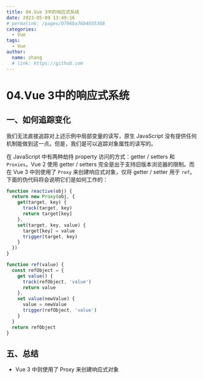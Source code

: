 ```yaml
---
title: 04.Vue 3中的响应式系统
date: 2023-05-09 13:49:16
# permalink: /pages/0796ba76b4b55368
categories:
  - Vue
tags:
  - Vue
author:
  name: zhang
  # link: https://github.com
---
```


> 

# 04.Vue 3中的响应式系统

## 一、如何追踪变化

我们无法直接追踪对上述示例中局部变量的读写，原生 JavaScript 没有提供任何机制能做到这一点。但是，我们是可以追踪对象属性的读写的。

在 JavaScript 中有两种劫持 property 访问的方式：getter / setters 和 `Proxies`。Vue 2 使用 getter / setters 完全是出于支持旧版本浏览器的限制。而在 Vue 3 中则使用了 `Proxy` 来创建响应式对象，仅将 getter / setter 用于 `ref`。下面的伪代码将会说明它们是如何工作的：
```js
function reactive(obj) {
  return new Proxy(obj, {
    get(target, key) {
      track(target, key)
      return target[key]
    },
    set(target, key, value) {
      target[key] = value
      trigger(target, key)
    }
  })
}

function ref(value) {
  const refObject = {
    get value() {
      track(refObject, 'value')
      return value
    },
    set value(newValue) {
      value = newValue
      trigger(refObject, 'value')
    }
  }
  return refObject
}
```

## 五、总结

*  Vue 3 中则使用了 Proxy 来创建响应式对象